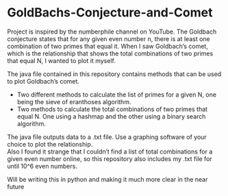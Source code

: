 # GoldBachs-Conjecture-and-Comet
Project is inspired by the numberphile channel on YouTube. The Goldbach conjecture states that for any given even number n, there is at least one combination of two primes that equal it. When I saw Goldbach’s comet, which is the relationship that shows the total combinations of two primes that equal N, I wanted to plot it myself. 

The java file contained in this repository contains methods that can be used to plot Goldbach’s comet. 
-	Two different methods to calculate the list of primes for a given N, one being the sieve of eranthoses algorithm. 
-	Two methods to calculate the total combinations of two primes that equal N. One using a hashmap and the other using a binary search algorithm. 

The java file outputs  data to a .txt file. Use a graphing software of your choice to plot the relationship.  
Also I found it strange that I couldn’t find a list of total combinations for a given even number online, so this repository also includes my .txt file for until 10^6 even numbers. 

Will be writing this in python and making it much more clear in the near future 
